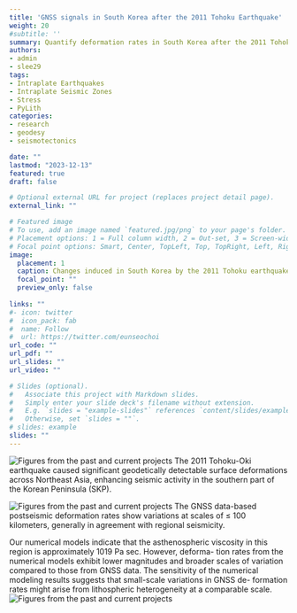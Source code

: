 ```yaml
---
title: 'GNSS signals in South Korea after the 2011 Tohoku Earthquake'
weight: 20
#subtitle: ''
summary: Quantify deformation rates in South Korea after the 2011 Tohoku Earthquake and find what their spatial distributions can be attributed to.
authors:
- admin
- slee29
tags:
- Intraplate Earthquakes
- Intraplate Seismic Zones
- Stress
- PyLith
categories:
- research
- geodesy
- seismotectonics

date: ""
lastmod: "2023-12-13"
featured: true
draft: false

# Optional external URL for project (replaces project detail page).
external_link: ""

# Featured image
# To use, add an image named `featured.jpg/png` to your page's folder.
# Placement options: 1 = Full column width, 2 = Out-set, 3 = Screen-width
# Focal point options: Smart, Center, TopLeft, Top, TopRight, Left, Right, BottomLeft, Bottom, BottomRight
image:
  placement: 1
  caption: Changes induced in South Korea by the 2011 Tohoku earthquake 
  focal_point: ""
  preview_only: false
  
links: ""
#- icon: twitter
#  icon_pack: fab
#  name: Follow
#  url: https://twitter.com/eunseochoi
url_code: ""
url_pdf: ""
url_slides: ""
url_video: ""

# Slides (optional).
#   Associate this project with Markdown slides.
#   Simply enter your slide deck's filename without extension.
#   E.g. `slides = "example-slides"` references `content/slides/example-slides.md`.
#   Otherwise, set `slides = ""`.
# slides: example
slides: ""
---
```


![Figures from the past and current projects](/img/korea_gnss_velocity.jpg)
The 2011 Tohoku-Oki earthquake caused significant geodetically detectable
surface deformations across Northeast Asia, enhancing seismic activity in
the southern part of the Korean Peninsula (SKP). 

![Figures from the past and current projects](/img/korea_gnss_srates.png)
The GNSS data-based postseismic deformation rates
show variations at scales of ≤ 100 kilometers, generally in agreement with
regional seismicity. 

Our numerical models indicate that the asthenospheric
viscosity in this region is approximately 1019 Pa sec. However, deforma-
tion rates from the numerical models exhibit lower magnitudes and broader
scales of variation compared to those from GNSS data. The sensitivity of the
numerical modeling results suggests that small-scale variations in GNSS de-
formation rates might arise from lithospheric heterogeneity at a comparable
scale. 
![Figures from the past and current projects](/img/korea_gnss_weak_pockets.jpg)

<!-- For more details, see [(Lee et al., GJI, 2022)](https://academic.oup.com/gji/advance-article/doi/10.1093/gji/ggab527/6488384)" >}} -->

